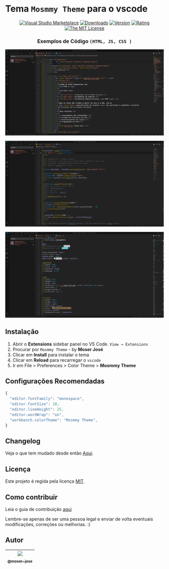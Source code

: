 # Tema `Mosmmy Theme` para  o vscode

 <div align="center">

[![Visual Studio Marketplace](https://vsmarketplacebadge.apphb.com/installs/moserjose.mosmmy-theme.svg)](https://marketplace.visualstudio.com/items?itemName=moserjose.mosmmy-theme)
[![Downloads](https://vsmarketplacebadge.apphb.com/downloads/moserjose.mosmmy-theme.svg)](https://marketplace.visualstudio.com/items?itemName=moserjose.mosmmy-theme)
[![Version](https://vsmarketplacebadge.apphb.com/version-short/moserjose.mosmmy-theme.svg)](https://marketplace.visualstudio.com/items?itemName=moserjose.mosmmy-theme)
[![Rating](https://vsmarketplacebadge.apphb.com/rating-short/moserjose.mosmmy-theme.svg)](https://marketplace.visualstudio.com/items?itemName=moserjose.mosmmy-theme)
[![The MIT License](https://img.shields.io/badge/license-MIT-blue.svg)](http://opensource.org/licenses/MIT)

</div>

<div align="center">

### Exemplos de Código `(HTML, JS, CSS )`

![Exemplo 1](img/imagem1.jpg)

![Exemplo 2](img/imagem2.jpg)

![Exemplo 3](img/imagem3.jpg)

</div>

## Instalação

1. Abrir o **Extensions** sidebar panel no VS Code. `View → Extensions`
2. Procurar por `Mosmmy Theme` - by **Moser José**
3. Clicar em **Install** para instalar o tema
4. Clicar em **Reload** para recarregar o `vscode`
5. Ir em File > Preferences > Color Theme > **Mosmmy Theme**

## Configurações Recomendadas

```js
{
  "editor.fontFamily": "monospace",
  "editor.fontSize": 18,
  "editor.lineHeight": 25,
  "editor.wordWrap": "on",
  "workbench.colorTheme": "Mosmmy Theme",
}
```
## Changelog

Veja o que tem mudado desde então [Aqui](/CHANGELOG.md).

## Licença

Este projeto é regida pela licença [MIT](/LICENSE.md).


## Como contribuir

Leia o guia de contribuição [aqui](/CONTRIBUTING.md)

Lembre-se apenas de ser uma pessoa legal e enviar de volta eventuais modificações, correções ou melhorias. :)

## Autor

| [<img src="https://avatars0.githubusercontent.com/u/8234620?" width="115"><br><sub>@moser-jose</sub>](https://github.com/moser-jose) |
| :---: |
